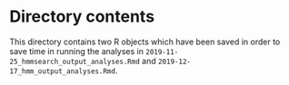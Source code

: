 # Directory contents

This directory contains two R objects which have been saved in order to save time in running the analyses in `2019-11-25_hmmsearch_output_analyses.Rmd` and `2019-12-17_hmm_output_analyses.Rmd`.